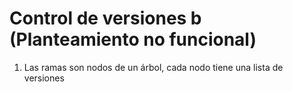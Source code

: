 # Control de versiones b (Planteamiento no funcional)

1. Las ramas son nodos de un árbol, cada nodo tiene una lista de versiones